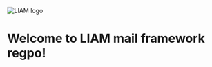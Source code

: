 ![LIAM logo](http://tardis1.tinygrab.com/grabs/fcf702cda77ee471a30017b9c33a015ab10cd9d74d.jpg)
# Welcome to **LIAM** mail framework regpo!